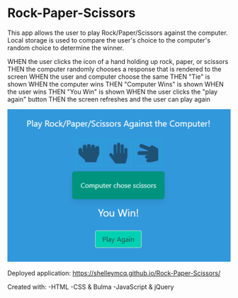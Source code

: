 # Rock-Paper-Scissors


This app allows the user to play Rock/Paper/Scissors against the computer. Local storage is used to compare the user's choice to the computer's random choice to determine the winner.

WHEN the user clicks the icon of a hand holding up rock, paper, or scissors
THEN the computer randomly chooses a response that is rendered to the screen
WHEN the user and computer choose the same
THEN "Tie" is shown
WHEN the computer wins
THEN "Computer Wins" is shown
WHEN the user wins
THEN "You Win" is shown
WHEN the user clicks the "play again" button
THEN the screen refreshes and the user can play again



![screenshot of app](./assets/images/deployed.png)


Deployed application:
https://shelleymcq.github.io/Rock-Paper-Scissors/


Created with:
-HTML
-CSS & Bulma
-JavaScript & jQuery
